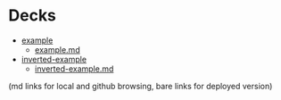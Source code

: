 # Decks

- [example](example)
  - [example.md](example.md)
- [inverted-example](inverted-example)
  - [inverted-example.md](inverted-example.md)

(md links for local and github browsing, bare links for deployed version)
